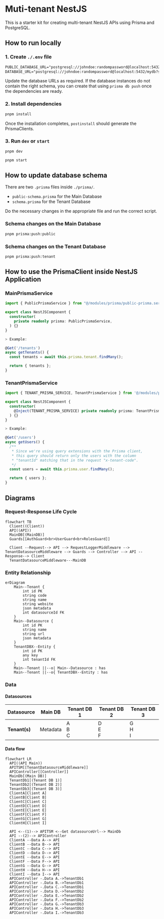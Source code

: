 # Muti-tenant NestJS

This is a starter kit for creating multi-tenant NestJS APIs using Prisma and PostgreSQL.

## How to run locally

### 1. Create `./.env` file

```txt
PUBLIC_DATABASE_URL="postgresql://johndoe:randompassword@localhost:5432/mydb?schema=public"
DATABASE_URL="postgresql://johndoe:randompassword@localhost:5432/mydb?schema=tenant"
```

Update the database URLs as required. If the database instances do not contain the right schema, you can create that using `prisma db push` once the dependencies are ready.

### 2. Install dependencies

```bash
pnpm install
```

Once the installation completes, `postinstall` should generate the PrismaClients.

### 3. Run `dev` or `start`

```bash
pnpm dev
```

```bash
pnpm start
```

## How to update database schema

There are two `.prisma` files inside `./prisma/`.

- `public-schema.prisma` for the Main Database
- `schema.prisma` for the Tenant Database

Do the necessary changes in the appropriate file and run the correct script.

### Schema changes on the Main Database

```bash
pnpm prisma:push:public
```

### Schema changes on the Tenant Database

```bash
pnpm prisma:push:tenant
```

## How to use the PrismaClient inside NestJS Application

### MainPrismaService

```ts
import { PublicPrismaService } from "@/modules/prisma/public-prisma.service";

export class NestJSComponent {
  constructor(
    private readonly prisma: PublicPrismaService,
  ) {}
}
```

```ts
> Example:

@Get('/tenants')
async getTenants() {
  const tenants = await this.prisma.tenant.findMany();

  return { tenants };
}
```

### TenantPrismaService

```ts
import { TENANT_PRISMA_SERVICE, TenantPrismaService } from '@/modules/prisma/tenant-prisma.service';

export class NestJSComponent {
  constructor(
    @Inject(TENANT_PRISMA_SERVICE) private readonly prisma: TenantPrismaService
  ) {}
}
```

```ts
> Example:

@Get('/users')
async getUsers() {
  /**
   * Since we're using query extensions with the Prisma client,
   * this query should return only the users with the column
   * "tenantId" matching that in the request "x-tenant-code".
   */
  const users = await this.prisma.user.findMany();

  return { users };
}
```

## Diagrams

### Request-Response Life Cycle

```mermaid
flowchart TB
  Client((Client))
  API((API))
  MainDB[(MainDB)]
  Guards[[AuthGuard<br>UserGuard<br>RolesGuard]]

  Client --Request--> API --> RequestLoggerMiddleware --> TenantDatasourceMiddleware --> Guards --> Controller --> API --Response--> Client
  TenantDatasourceMiddleware---MainDB
```

### Entity Relationship

```mermaid
erDiagram
    Main--Tenant {
        int id PK
        string code
        string name
        string website
        json metadata
        int datasourceId FK
    }
    Main--Datasource {
        int id PK
        string name
        string url
        json metadata
    }
    TenantDBX--Entity {
        int id PK
        any key
        int tenantId FK
    }
    Main--Tenant ||--o| Main--Datasource : has
    Main--Tenant ||--o{ TenantDBX--Entity : has
```

### Data

#### Datasources

| Datasource    | Main DB  | Tenant DB 1 | Tenant DB 2 | Tenant DB 3 |
| ------------- | -------- | ----------- | ----------- | ----------- |
| **Tenant(s)** | Metadata | A<br>B<br>C | D<br>E<br>F | G<br>H<br>I |

#### Data flow

```mermaid
flowchart LR
  API((API Main))
  APITSM[[TenantDatasourceMiddleware]]
  APIController[[Controller]]
  MainDb[(Main DB)]
  TenantDb1[(Tenant DB 1)]
  TenantDb2[(Tenant DB 2)]
  TenantDb3[(Tenant DB 3)]
  ClientA[Client A]
  ClientB[Client B]
  ClientC[Client C]
  ClientD[Client D]
  ClientE[Client E]
  ClientF[Client F]
  ClientG[Client G]
  ClientH[Client I]

  API <--(1)--> APITSM <--Get datasourceUrl--> MainDb
  API --(2)--> APIController
  ClientA --Data A--> API
  ClientB --Data B--> API
  ClientC --Data C--> API
  ClientD --Data D--> API
  ClientE --Data E--> API
  ClientF --Data F--> API
  ClientG --Data G--> API
  ClientH --Data H--> API
  ClientI --Data I--> API
  APIController -.Data A.->TenantDb1
  APIController -.Data B.->TenantDb1
  APIController -.Data C.->TenantDb1
  APIController -.Data D.->TenantDb2
  APIController -.Data E.->TenantDb2
  APIController -.Data F.->TenantDb2
  APIController -.Data G.->TenantDb3
  APIController -.Data H.->TenantDb3
  APIController -.Data I.->TenantDb3
```
